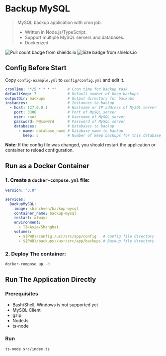 # Backup MySQL

> MySQL backup application with cron job.
> - Written in Node.js/TypeScript.
> - Support multiple MySQL servers and databases.
> - Dockerized.

![Pull count badge from shields.io](https://img.shields.io/docker/pulls/shinchven/backup-mysql?style=for-the-badge)
![Size badge from shields.io](https://img.shields.io/docker/image-size/shinchven/backup-mysql?style=for-the-badge)


## Config Before Start

Copy `config-example.yml` to `config/config.yml` and edit it.

```yml
cronTime: "*/5 * * * *"     # Cron time for backup task
defaultKeep: 7              # Default number of keep backups
outputDir: backups          # Output directory for backups
instances:                  # Instances to backup
  - host: 127.0.0.1         # Hostname or IP address of MySQL server
    port: 3306              # Port of MySQL server
    user: root              # Username of MySQL server
    password: P@ssw0rd      # Password of MySQL server
    databases:              # Databases to backup
      - name: database_name # Database name to backup
        keep: 5             # Number of keep backups for this database
```

**Note:** If the config file was changed, you should restart the application or container to reload configuration.

## Run as a Docker Container

### 1. Create a `docker-compose.yml` file:

```yml
version: "3.8"

services:
  BackupMySQL:
    image: shinchven/backup-mysql
    container_name: backup-mysql
    restart: always
    environment:
      - TZ=Asia/Shanghai
    volumes:
      - ${PWD}/config:/usr/src/app/config   # Config file directory
      - ${PWD}/backups:/usr/src/app/backups # Backup file directory
```

### 2. Deploy The container:

```bash
docker-compose up -d
```

## Run The Application Directly

### Prerequisites

- Bash/Shell, Windows is not supported yet
- MySQL Client
- gzip
- NodeJs
- ts-node

### Run

```bash
ts-node src/index.ts
```
